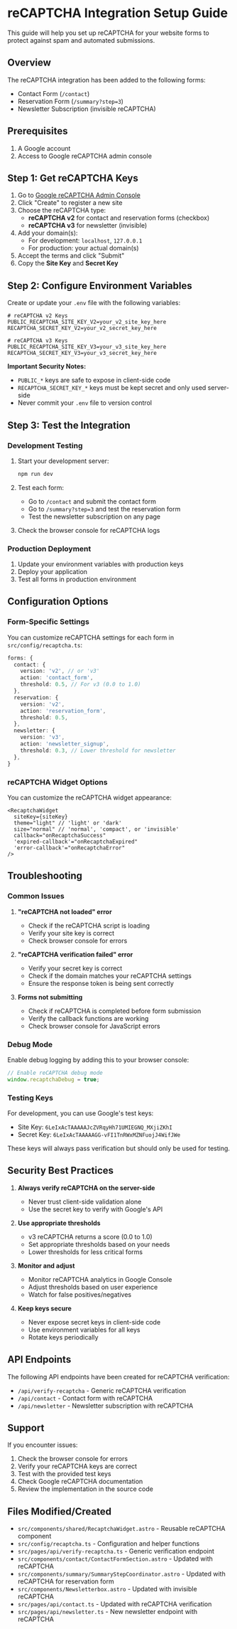 # reCAPTCHA Integration Setup Guide

This guide will help you set up reCAPTCHA for your website forms to protect against spam and automated submissions.

## Overview

The reCAPTCHA integration has been added to the following forms:
- Contact Form (`/contact`)
- Reservation Form (`/summary?step=3`)
- Newsletter Subscription (invisible reCAPTCHA)

## Prerequisites

1. A Google account
2. Access to Google reCAPTCHA admin console

## Step 1: Get reCAPTCHA Keys

1. Go to [Google reCAPTCHA Admin Console](https://www.google.com/recaptcha/admin)
2. Click "Create" to register a new site
3. Choose the reCAPTCHA type:
   - **reCAPTCHA v2** for contact and reservation forms (checkbox)
   - **reCAPTCHA v3** for newsletter (invisible)
4. Add your domain(s):
   - For development: `localhost`, `127.0.0.1`
   - For production: your actual domain(s)
5. Accept the terms and click "Submit"
6. Copy the **Site Key** and **Secret Key**

## Step 2: Configure Environment Variables

Create or update your `.env` file with the following variables:

```env
# reCAPTCHA v2 Keys
PUBLIC_RECAPTCHA_SITE_KEY_V2=your_v2_site_key_here
RECAPTCHA_SECRET_KEY_V2=your_v2_secret_key_here

# reCAPTCHA v3 Keys
PUBLIC_RECAPTCHA_SITE_KEY_V3=your_v3_site_key_here
RECAPTCHA_SECRET_KEY_V3=your_v3_secret_key_here
```

**Important Security Notes:**
- `PUBLIC_*` keys are safe to expose in client-side code
- `RECAPTCHA_SECRET_KEY_*` keys must be kept secret and only used server-side
- Never commit your `.env` file to version control

## Step 3: Test the Integration

### Development Testing

1. Start your development server:
   ```bash
   npm run dev
   ```

2. Test each form:
   - Go to `/contact` and submit the contact form
   - Go to `/summary?step=3` and test the reservation form
   - Test the newsletter subscription on any page

3. Check the browser console for reCAPTCHA logs

### Production Deployment

1. Update your environment variables with production keys
2. Deploy your application
3. Test all forms in production environment

## Configuration Options

### Form-Specific Settings

You can customize reCAPTCHA settings for each form in `src/config/recaptcha.ts`:

```typescript
forms: {
  contact: {
    version: 'v2', // or 'v3'
    action: 'contact_form',
    threshold: 0.5, // For v3 (0.0 to 1.0)
  },
  reservation: {
    version: 'v2',
    action: 'reservation_form',
    threshold: 0.5,
  },
  newsletter: {
    version: 'v3',
    action: 'newsletter_signup',
    threshold: 0.3, // Lower threshold for newsletter
  },
}
```

### reCAPTCHA Widget Options

You can customize the reCAPTCHA widget appearance:

```astro
<RecaptchaWidget 
  siteKey={siteKey}
  theme="light" // 'light' or 'dark'
  size="normal" // 'normal', 'compact', or 'invisible'
  callback="onRecaptchaSuccess"
  'expired-callback'="onRecaptchaExpired"
  'error-callback'="onRecaptchaError"
/>
```

## Troubleshooting

### Common Issues

1. **"reCAPTCHA not loaded" error**
   - Check if the reCAPTCHA script is loading
   - Verify your site key is correct
   - Check browser console for errors

2. **"reCAPTCHA verification failed" error**
   - Verify your secret key is correct
   - Check if the domain matches your reCAPTCHA settings
   - Ensure the response token is being sent correctly

3. **Forms not submitting**
   - Check if reCAPTCHA is completed before form submission
   - Verify the callback functions are working
   - Check browser console for JavaScript errors

### Debug Mode

Enable debug logging by adding this to your browser console:

```javascript
// Enable reCAPTCHA debug mode
window.recaptchaDebug = true;
```

### Testing Keys

For development, you can use Google's test keys:
- Site Key: `6LeIxAcTAAAAAJcZVRqyHh71UMIEGNQ_MXjiZKhI`
- Secret Key: `6LeIxAcTAAAAAGG-vFI1TnRWxMZNFuojJ4WifJWe`

These keys will always pass verification but should only be used for testing.

## Security Best Practices

1. **Always verify reCAPTCHA on the server-side**
   - Never trust client-side validation alone
   - Use the secret key to verify with Google's API

2. **Use appropriate thresholds**
   - v3 reCAPTCHA returns a score (0.0 to 1.0)
   - Set appropriate thresholds based on your needs
   - Lower thresholds for less critical forms

3. **Monitor and adjust**
   - Monitor reCAPTCHA analytics in Google Console
   - Adjust thresholds based on user experience
   - Watch for false positives/negatives

4. **Keep keys secure**
   - Never expose secret keys in client-side code
   - Use environment variables for all keys
   - Rotate keys periodically

## API Endpoints

The following API endpoints have been created for reCAPTCHA verification:

- `/api/verify-recaptcha` - Generic reCAPTCHA verification
- `/api/contact` - Contact form with reCAPTCHA
- `/api/newsletter` - Newsletter subscription with reCAPTCHA

## Support

If you encounter issues:

1. Check the browser console for errors
2. Verify your reCAPTCHA keys are correct
3. Test with the provided test keys
4. Check Google reCAPTCHA documentation
5. Review the implementation in the source code

## Files Modified/Created

- `src/components/shared/RecaptchaWidget.astro` - Reusable reCAPTCHA component
- `src/config/recaptcha.ts` - Configuration and helper functions
- `src/pages/api/verify-recaptcha.ts` - Generic verification endpoint
- `src/components/contact/ContactFormSection.astro` - Updated with reCAPTCHA
- `src/components/summary/SummaryStepCoordinator.astro` - Updated with reCAPTCHA for reservation form
- `src/components/Newsletterbox.astro` - Updated with invisible reCAPTCHA
- `src/pages/api/contact.ts` - Updated with reCAPTCHA verification
- `src/pages/api/newsletter.ts` - New newsletter endpoint with reCAPTCHA 